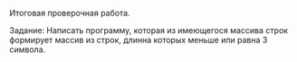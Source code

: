 Итоговая проверочная работа.

Задание: Написать программу, которая из имеющегося массива строк формирует массив из строк, длинна которых меньше или равна 3 символа. 
